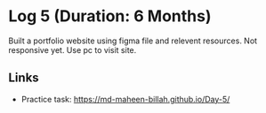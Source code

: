 # Log 5 (Duration: 6 Months)
Built a portfolio website using figma file and relevent resources. Not responsive yet. Use pc to visit site.


## Links

 - Practice task: https://md-maheen-billah.github.io/Day-5/
